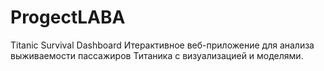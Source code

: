 # ProgectLABA
Titanic Survival Dashboard
Итерактивное веб-приложение для анализа выживаемости
пассажиров Титаника с визуализацией и моделями.
